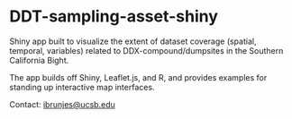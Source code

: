 # DDT-sampling-asset-shiny
Shiny app built to visualize the extent of dataset coverage (spatial, temporal, variables) related to DDX-compound/dumpsites in the Southern California Bight.

The app builds off Shiny, Leaflet.js, and R, and provides examples for standing up interactive map interfaces.

Contact: ibrunjes@ucsb.edu
